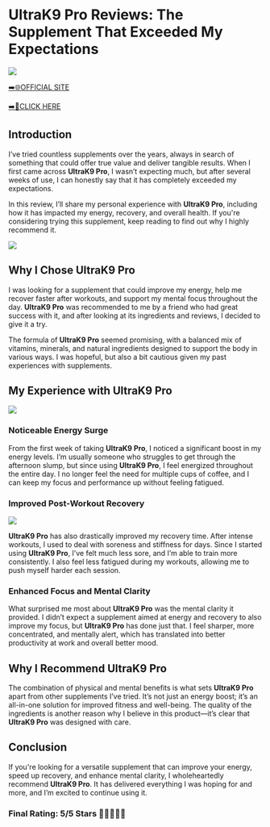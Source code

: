 # **UltraK9 Pro Reviews**: The Supplement That Exceeded My Expectations

[![](https://static.vecteezy.com/system/resources/thumbnails/019/896/014/small/buy-now-gradient-button-with-cart-symbol-buy-now-illustration-png.png)](https://edetoop.top/lander/sugarpreland-1/ultrak9pro.html) 

[➡️🌐OFFICIAL SITE](https://edetoop.top/lander/sugarpreland-1/ultrak9pro.html) 

[➡️🔗CLICK HERE](https://edetoop.top/lander/sugarpreland-1/ultrak9pro.html) 


## Introduction

I’ve tried countless supplements over the years, always in search of something that could offer true value and deliver tangible results. When I first came across **UltraK9 Pro**, I wasn’t expecting much, but after several weeks of use, I can honestly say that it has completely exceeded my expectations.

In this review, I’ll share my personal experience with **UltraK9 Pro**, including how it has impacted my energy, recovery, and overall health. If you're considering trying this supplement, keep reading to find out why I highly recommend it.

[![](https://wallpapers.com/images/hd/red-order-now-button-udg4jcj4arvn8b0n-2.png)](https://edetoop.top/lander/sugarpreland-1/ultrak9pro.html)  

## Why I Chose **UltraK9 Pro**

I was looking for a supplement that could improve my energy, help me recover faster after workouts, and support my mental focus throughout the day. **UltraK9 Pro** was recommended to me by a friend who had great success with it, and after looking at its ingredients and reviews, I decided to give it a try.

The formula of **UltraK9 Pro** seemed promising, with a balanced mix of vitamins, minerals, and natural ingredients designed to support the body in various ways. I was hopeful, but also a bit cautious given my past experiences with supplements.

## My Experience with **UltraK9 Pro**

[![](https://static.vecteezy.com/system/resources/thumbnails/019/896/014/small/buy-now-gradient-button-with-cart-symbol-buy-now-illustration-png.png)](https://edetoop.top/lander/sugarpreland-1/ultrak9pro.html)

### Noticeable Energy Surge

From the first week of taking **UltraK9 Pro**, I noticed a significant boost in my energy levels. I’m usually someone who struggles to get through the afternoon slump, but since using **UltraK9 Pro**, I feel energized throughout the entire day. I no longer feel the need for multiple cups of coffee, and I can keep my focus and performance up without feeling fatigued.

### Improved Post-Workout Recovery

[![](https://wallpapers.com/images/hd/red-order-now-button-udg4jcj4arvn8b0n-2.png)](https://edetoop.top/lander/sugarpreland-1/ultrak9pro.html)  

**UltraK9 Pro** has also drastically improved my recovery time. After intense workouts, I used to deal with soreness and stiffness for days. Since I started using **UltraK9 Pro**, I’ve felt much less sore, and I’m able to train more consistently. I also feel less fatigued during my workouts, allowing me to push myself harder each session.

### Enhanced Focus and Mental Clarity

What surprised me most about **UltraK9 Pro** was the mental clarity it provided. I didn’t expect a supplement aimed at energy and recovery to also improve my focus, but **UltraK9 Pro** has done just that. I feel sharper, more concentrated, and mentally alert, which has translated into better productivity at work and overall better mood.

## Why I Recommend **UltraK9 Pro**

The combination of physical and mental benefits is what sets **UltraK9 Pro** apart from other supplements I’ve tried. It’s not just an energy boost; it’s an all-in-one solution for improved fitness and well-being. The quality of the ingredients is another reason why I believe in this product—it’s clear that **UltraK9 Pro** was designed with care.

## Conclusion

If you're looking for a versatile supplement that can improve your energy, speed up recovery, and enhance mental clarity, I wholeheartedly recommend **UltraK9 Pro**. It has delivered everything I was hoping for and more, and I’m excited to continue using it.

### Final Rating: 5/5 Stars 🌟🌟🌟🌟🌟
